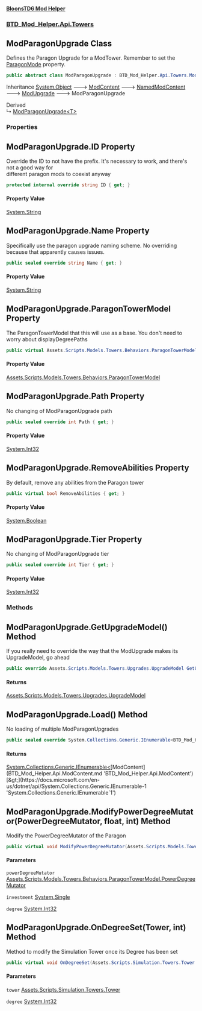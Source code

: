 #### [BloonsTD6 Mod Helper](index.md 'index')
### [BTD_Mod_Helper.Api.Towers](index.md#BTD_Mod_Helper.Api.Towers 'BTD_Mod_Helper.Api.Towers')

## ModParagonUpgrade Class

Defines the Paragon Upgrade for a ModTower. Remember to set the [ParagonMode](BTD_Mod_Helper.Api.Towers.ModTower.md#BTD_Mod_Helper.Api.Towers.ModTower.ParagonMode 'BTD_Mod_Helper.Api.Towers.ModTower.ParagonMode') property.

```csharp
public abstract class ModParagonUpgrade : BTD_Mod_Helper.Api.Towers.ModUpgrade
```

Inheritance [System.Object](https://docs.microsoft.com/en-us/dotnet/api/System.Object 'System.Object') &#129106; [ModContent](BTD_Mod_Helper.Api.ModContent.md 'BTD_Mod_Helper.Api.ModContent') &#129106; [NamedModContent](BTD_Mod_Helper.Api.NamedModContent.md 'BTD_Mod_Helper.Api.NamedModContent') &#129106; [ModUpgrade](BTD_Mod_Helper.Api.Towers.ModUpgrade.md 'BTD_Mod_Helper.Api.Towers.ModUpgrade') &#129106; ModParagonUpgrade

Derived  
&#8627; [ModParagonUpgrade&lt;T&gt;](BTD_Mod_Helper.Api.Towers.ModParagonUpgrade_T_.md 'BTD_Mod_Helper.Api.Towers.ModParagonUpgrade<T>')
### Properties

<a name='BTD_Mod_Helper.Api.Towers.ModParagonUpgrade.ID'></a>

## ModParagonUpgrade.ID Property

Override the ID to not have the prefix. It's necessary to work, and there's not a good way for  
different paragon mods to coexist anyway

```csharp
protected internal override string ID { get; }
```

#### Property Value
[System.String](https://docs.microsoft.com/en-us/dotnet/api/System.String 'System.String')

<a name='BTD_Mod_Helper.Api.Towers.ModParagonUpgrade.Name'></a>

## ModParagonUpgrade.Name Property

Specifically use the paragon upgrade naming scheme. No overriding because that apparently causes issues.

```csharp
public sealed override string Name { get; }
```

#### Property Value
[System.String](https://docs.microsoft.com/en-us/dotnet/api/System.String 'System.String')

<a name='BTD_Mod_Helper.Api.Towers.ModParagonUpgrade.ParagonTowerModel'></a>

## ModParagonUpgrade.ParagonTowerModel Property

The ParagonTowerModel that this will use as a base. You don't need to worry about displayDegreePaths

```csharp
public virtual Assets.Scripts.Models.Towers.Behaviors.ParagonTowerModel ParagonTowerModel { get; }
```

#### Property Value
[Assets.Scripts.Models.Towers.Behaviors.ParagonTowerModel](https://docs.microsoft.com/en-us/dotnet/api/Assets.Scripts.Models.Towers.Behaviors.ParagonTowerModel 'Assets.Scripts.Models.Towers.Behaviors.ParagonTowerModel')

<a name='BTD_Mod_Helper.Api.Towers.ModParagonUpgrade.Path'></a>

## ModParagonUpgrade.Path Property

No changing of ModParagonUpgrade path

```csharp
public sealed override int Path { get; }
```

#### Property Value
[System.Int32](https://docs.microsoft.com/en-us/dotnet/api/System.Int32 'System.Int32')

<a name='BTD_Mod_Helper.Api.Towers.ModParagonUpgrade.RemoveAbilities'></a>

## ModParagonUpgrade.RemoveAbilities Property

By default, remove any abilities from the Paragon tower

```csharp
public virtual bool RemoveAbilities { get; }
```

#### Property Value
[System.Boolean](https://docs.microsoft.com/en-us/dotnet/api/System.Boolean 'System.Boolean')

<a name='BTD_Mod_Helper.Api.Towers.ModParagonUpgrade.Tier'></a>

## ModParagonUpgrade.Tier Property

No changing of ModParagonUpgrade tier

```csharp
public sealed override int Tier { get; }
```

#### Property Value
[System.Int32](https://docs.microsoft.com/en-us/dotnet/api/System.Int32 'System.Int32')
### Methods

<a name='BTD_Mod_Helper.Api.Towers.ModParagonUpgrade.GetUpgradeModel()'></a>

## ModParagonUpgrade.GetUpgradeModel() Method

If you really need to override the way that the ModUpgrade makes its UpgradeModel, go ahead

```csharp
public override Assets.Scripts.Models.Towers.Upgrades.UpgradeModel GetUpgradeModel();
```

#### Returns
[Assets.Scripts.Models.Towers.Upgrades.UpgradeModel](https://docs.microsoft.com/en-us/dotnet/api/Assets.Scripts.Models.Towers.Upgrades.UpgradeModel 'Assets.Scripts.Models.Towers.Upgrades.UpgradeModel')

<a name='BTD_Mod_Helper.Api.Towers.ModParagonUpgrade.Load()'></a>

## ModParagonUpgrade.Load() Method

No loading of multiple ModParagonUpgrades

```csharp
public sealed override System.Collections.Generic.IEnumerable<BTD_Mod_Helper.Api.ModContent> Load();
```

#### Returns
[System.Collections.Generic.IEnumerable&lt;](https://docs.microsoft.com/en-us/dotnet/api/System.Collections.Generic.IEnumerable-1 'System.Collections.Generic.IEnumerable`1')[ModContent](BTD_Mod_Helper.Api.ModContent.md 'BTD_Mod_Helper.Api.ModContent')[&gt;](https://docs.microsoft.com/en-us/dotnet/api/System.Collections.Generic.IEnumerable-1 'System.Collections.Generic.IEnumerable`1')

<a name='BTD_Mod_Helper.Api.Towers.ModParagonUpgrade.ModifyPowerDegreeMutator(Assets.Scripts.Models.Towers.Behaviors.ParagonTowerModel.PowerDegreeMutator,float,int)'></a>

## ModParagonUpgrade.ModifyPowerDegreeMutator(PowerDegreeMutator, float, int) Method

Modify the PowerDegreeMutator of the Paragon

```csharp
public virtual void ModifyPowerDegreeMutator(Assets.Scripts.Models.Towers.Behaviors.ParagonTowerModel.PowerDegreeMutator powerDegreeMutator, float investment, int degree);
```
#### Parameters

<a name='BTD_Mod_Helper.Api.Towers.ModParagonUpgrade.ModifyPowerDegreeMutator(Assets.Scripts.Models.Towers.Behaviors.ParagonTowerModel.PowerDegreeMutator,float,int).powerDegreeMutator'></a>

`powerDegreeMutator` [Assets.Scripts.Models.Towers.Behaviors.ParagonTowerModel.PowerDegreeMutator](https://docs.microsoft.com/en-us/dotnet/api/Assets.Scripts.Models.Towers.Behaviors.ParagonTowerModel.PowerDegreeMutator 'Assets.Scripts.Models.Towers.Behaviors.ParagonTowerModel.PowerDegreeMutator')

<a name='BTD_Mod_Helper.Api.Towers.ModParagonUpgrade.ModifyPowerDegreeMutator(Assets.Scripts.Models.Towers.Behaviors.ParagonTowerModel.PowerDegreeMutator,float,int).investment'></a>

`investment` [System.Single](https://docs.microsoft.com/en-us/dotnet/api/System.Single 'System.Single')

<a name='BTD_Mod_Helper.Api.Towers.ModParagonUpgrade.ModifyPowerDegreeMutator(Assets.Scripts.Models.Towers.Behaviors.ParagonTowerModel.PowerDegreeMutator,float,int).degree'></a>

`degree` [System.Int32](https://docs.microsoft.com/en-us/dotnet/api/System.Int32 'System.Int32')

<a name='BTD_Mod_Helper.Api.Towers.ModParagonUpgrade.OnDegreeSet(Assets.Scripts.Simulation.Towers.Tower,int)'></a>

## ModParagonUpgrade.OnDegreeSet(Tower, int) Method

Method to modify the Simulation Tower once its Degree has been set

```csharp
public virtual void OnDegreeSet(Assets.Scripts.Simulation.Towers.Tower tower, int degree);
```
#### Parameters

<a name='BTD_Mod_Helper.Api.Towers.ModParagonUpgrade.OnDegreeSet(Assets.Scripts.Simulation.Towers.Tower,int).tower'></a>

`tower` [Assets.Scripts.Simulation.Towers.Tower](https://docs.microsoft.com/en-us/dotnet/api/Assets.Scripts.Simulation.Towers.Tower 'Assets.Scripts.Simulation.Towers.Tower')

<a name='BTD_Mod_Helper.Api.Towers.ModParagonUpgrade.OnDegreeSet(Assets.Scripts.Simulation.Towers.Tower,int).degree'></a>

`degree` [System.Int32](https://docs.microsoft.com/en-us/dotnet/api/System.Int32 'System.Int32')